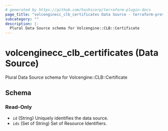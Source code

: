 ```yaml
---
# generated by https://github.com/hashicorp/terraform-plugin-docs
page_title: "volcenginecc_clb_certificates Data Source - terraform-provider-volcenginecc"
subcategory: ""
description: |-
  Plural Data Source schema for Volcengine::CLB::Certificate
---
```


# volcenginecc_clb_certificates (Data Source)

Plural Data Source schema for Volcengine::CLB::Certificate



<!-- schema generated by tfplugindocs -->
## Schema

### Read-Only

- `id` (String) Uniquely identifies the data source.
- `ids` (Set of String) Set of Resource Identifiers.
